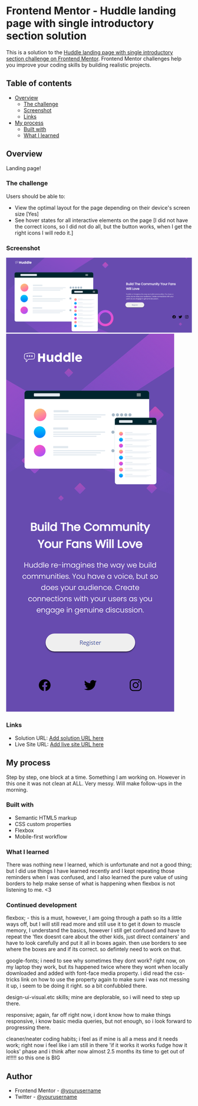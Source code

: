 # Frontend Mentor - Huddle landing page with single introductory section solution

This is a solution to the [Huddle landing page with single introductory section challenge on Frontend Mentor](https://www.frontendmentor.io/challenges/huddle-landing-page-with-a-single-introductory-section-B_2Wvxgi0). Frontend Mentor challenges help you improve your coding skills by building realistic projects. 

## Table of contents

- [Overview](#overview)
  - [The challenge](#the-challenge)
  - [Screenshot](#screenshot)
  - [Links](#links)
- [My process](#my-process)
  - [Built with](#built-with)
  - [What I learned](#what-i-learned)



## Overview

Landing page! 

### The challenge

Users should be able to:

- View the optimal layout for the page depending on their device's screen size [Yes]
- See hover states for all interactive elements on the page [I did not have the correct icons, so I did not do all, but the button works, when I get the right icons I will redo it.]

### Screenshot

![Desktop](/screenshots/desktop.png)
![Mobile](/screenshots/mobile.png)


### Links

- Solution URL: [Add solution URL here](https://your-solution-url.com)
- Live Site URL: [Add live site URL here](https://your-live-site-url.com)

## My process

Step by step, one block at a time. Something I am working on. However in this one it was not clean at ALL. Very messy. Will make follow-ups in the morning. 


### Built with

- Semantic HTML5 markup
- CSS custom properties
- Flexbox
- Mobile-first workflow


### What I learned

There was nothing new I learned, which is unfortunate and not a good thing; but I did use things I have learned recently and I kept repeating those reminders when I was confused, and I also learned the pure value of using borders to help make sense of what is happening when flexbox is not listening to me. <3


### Continued development

flexbox; - this is a must, however, I am going through a path so its a little ways off, but I will still read more and still use it to get it down to muscle memory, I understand the basics, however I still get confused and have to repeat the 'flex doesnt care about the other kids, just direct containers' and have to look carefully and put it all in boxes again. then use borders to see where the boxes are and if its correct. so defintely need to work on that. 

google-fonts; i need to see why sometimes they dont work? right now, on my laptop they work, but its happened twice where they wont when locally downloaded and added with font-face media property. i did read the css-tricks link on how to use the property again to make sure i was not messing it up, i seem to be doing it right. so a bit confubbled there. 

design-ui-visual.etc skills; mine are deplorable, so i will need to step up there. 

responsive; again, far off right now, i dont know how to make things responsive, i know basic media queries, but not enough, so i look forward to progressing there. 

cleaner/neater coding habits; i feel as if mine is all a mess and it needs work; right now i feel like i am still in there 'if it works it works fudge how it looks' phase and i think after now almost 2.5 months its time to get out of it!!!!! so this one is BIG


## Author

- Frontend Mentor - [@yourusername](https://www.frontendmentor.io/profile/ofthewildfire)
- Twitter - [@yourusername](https://www.twitter.com/kaywalking)

